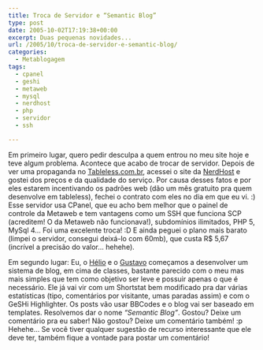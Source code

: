 ```yaml
---
title: Troca de Servidor e “Semantic Blog”
type: post
date: 2005-10-02T17:19:38+00:00
excerpt: Duas pequenas novidades...
url: /2005/10/troca-de-servidor-e-semantic-blog/
categories:
  - Metablogagem
tags:
  - cpanel
  - geshi
  - metaweb
  - mysql
  - nerdhost
  - php
  - servidor
  - ssh

---
```

Em primeiro lugar, quero pedir desculpa a quem entrou no meu site hoje e teve algum problema. Acontece que acabo de trocar de servidor. Depois de ver uma propaganda no [Tableless.com.br][1], acessei o site da [NerdHost][2] e gostei dos preços e da qualidade do serviço. Por causa desses fatos e por eles estarem incentivando os padrões web (dão um mês gratuito pra quem desenvolve em tableless), fechei o contrato com eles no dia em que eu vi. :) Esse servidor usa CPanel, que eu acho bem melhor que o painel de controle da Metaweb e tem vantagens como um SSH que funciona SCP (acreditem! O da Metaweb não funcionava!), subdomínios ilimitados, PHP 5, MySql 4… Foi uma excelente troca! :D E ainda peguei o plano mais barato (limpei o servidor, consegui deixá-lo com 60mb), que custa R$ 5,67 (incrível a precisão do valor… hehehe).

Em segundo lugar: Eu, o [Hélio][3] e o [Gustavo][4] começamos a desenvolver um sistema de blog, em cima de classes, bastante parecido com o meu mas mais simples que tem como objetivo ser leve e possuir apenas o que é necessário. Ele já vai vir com um Shortstat bem modificado pra dar várias estatísticas (tipo, comentários por visitante, umas paradas assim) e com o GeSHi Highlighter. Os posts vão usar BBCodes e o blog vai ser baseado em templates. Resolvemos dar o nome _“Semantic Blog”_. Gostou? Deixe um comentário pra eu saber! Não gostou? Deixe um comentário também! :p Hehehe… Se você tiver qualquer sugestão de recurso interessante que ele deve ter, também fique a vontade para postar um comentário!

 [1]: http://www.tableless.com.br
 [2]: http://www.nerdhost.com.br
 [3]: http://www.hlegius.pro.br
 [4]: http://gustavocustodio.sosphp.com
